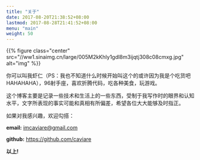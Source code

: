 ```yaml
---
title: "关于"
date: 2017-08-20T21:38:52+08:00
lastmod: 2017-08-28T21:41:52+08:00
menu: "main"
weight: 50
---
```


{{% figure class="center" src="//ww1.sinaimg.cn/large/005M2kKhly1gdl8m3ijqtj308c08cmxg.jpg"  alt="img" %}}

你可以叫我虾仁（PS：我也不知道什么时候开始叫这个的或许因为我是个吃货吧HAHAHAHA），96射手座，喜欢折腾代码，吃各种美食，玩游戏。


这个博客主要是记录一些技术和生活上的一些东西，受制于我写作时的眼界和认知水平，文字所表现的事实可能和真相有所偏差，希望各位大大能够及时指正。

如果对我感兴趣，欢迎勾搭：

**email:** imcaviare@gmail.com

**github:** https://github.com/caviare

**以上!**